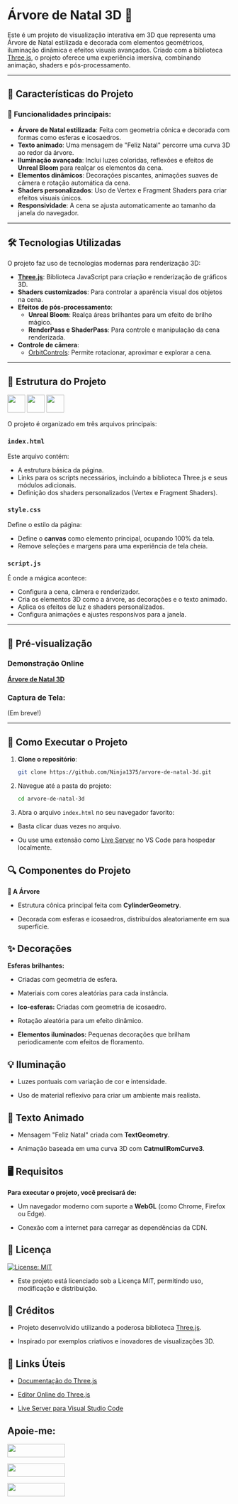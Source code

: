 # Árvore de Natal 3D 🎄

Este é um projeto de visualização interativa em 3D que representa uma Árvore de Natal estilizada e decorada com elementos geométricos, iluminação dinâmica e efeitos visuais avançados. Criado com a biblioteca [Three.js](https://threejs.org/), o projeto oferece uma experiência imersiva, combinando animação, shaders e pós-processamento.

---

## 🎨 Características do Projeto

### 🌟 Funcionalidades principais:
- **Árvore de Natal estilizada**: Feita com geometria cônica e decorada com formas como esferas e icosaedros.
- **Texto animado**: Uma mensagem de "Feliz Natal" percorre uma curva 3D ao redor da árvore.
- **Iluminação avançada**: Inclui luzes coloridas, reflexões e efeitos de **Unreal Bloom** para realçar os elementos da cena.
- **Elementos dinâmicos**: Decorações piscantes, animações suaves de câmera e rotação automática da cena.
- **Shaders personalizados**: Uso de Vertex e Fragment Shaders para criar efeitos visuais únicos.
- **Responsividade**: A cena se ajusta automaticamente ao tamanho da janela do navegador.

---

## 🛠️ Tecnologias Utilizadas

O projeto faz uso de tecnologias modernas para renderização 3D:

- **[Three.js](https://threejs.org/)**: Biblioteca JavaScript para criação e renderização de gráficos 3D.
- **Shaders customizados**: Para controlar a aparência visual dos objetos na cena.
- **Efeitos de pós-processamento**:
  - **Unreal Bloom**: Realça áreas brilhantes para um efeito de brilho mágico.
  - **RenderPass e ShaderPass**: Para controle e manipulação da cena renderizada.
- **Controle de câmera**:
  - [OrbitControls](https://threejs.org/docs/#examples/en/controls/OrbitControls): Permite rotacionar, aproximar e explorar a cena.

---

## 📂 Estrutura do Projeto

<a href="https://programartudo.blogspot.com/2024/11/html-tudo-o-que-precisa-para-comecar.html" target="_blank"><img loading="lazy" src="https://cdn.jsdelivr.net/gh/devicons/devicon/icons/html5/html5-original.svg" width="40" height="40"/></a> <a href="https://programartudo.blogspot.com/2024/11/css-como-dar-estilo-ao-teu-website.html" target="_blank"><img loading="lazy" src="https://cdn.jsdelivr.net/gh/devicons/devicon/icons/css3/css3-original.svg" width="40" height="40"/></a> <a href="https://programartudo.blogspot.com/2024/11/javascript-linguagem-dinamica-da-web.html" target="_blank"><img loading="lazy" src="https://cdn.jsdelivr.net/gh/devicons/devicon/icons/javascript/javascript-original.svg" width="40" height="40"/></a>

O projeto é organizado em três arquivos principais:

### `index.html`
Este arquivo contém:
- A estrutura básica da página.
- Links para os scripts necessários, incluindo a biblioteca Three.js e seus módulos adicionais.
- Definição dos shaders personalizados (Vertex e Fragment Shaders).

### `style.css`
Define o estilo da página:
- Define o **canvas** como elemento principal, ocupando 100% da tela.
- Remove seleções e margens para uma experiência de tela cheia.

### `script.js`
É onde a mágica acontece:
- Configura a cena, câmera e renderizador.
- Cria os elementos 3D como a árvore, as decorações e o texto animado.
- Aplica os efeitos de luz e shaders personalizados.
- Configura animações e ajustes responsivos para a janela.

---

## 🎥 Pré-visualização

### Demonstração Online

**[Árvore de Natal 3D](https://ninja1375.github.io/arvore-de-natal-3d/)**

### Captura de Tela:
(Em breve!)

---

## 🚀 Como Executar o Projeto

1. **Clone o repositório**:
   ```bash
   git clone https://github.com/Ninja1375/arvore-de-natal-3d.git

2. Navegue até a pasta do projeto:

   ```bash
   cd arvore-de-natal-3d

3. Abra o arquivo `index.html` no seu navegador favorito:

- Basta clicar duas vezes no arquivo.

- Ou use uma extensão como [Live Server](https://marketplace.visualstudio.com/items?itemName=ritwickdey.LiveServer) no VS Code para hospedar localmente.

## 🔍 Componentes do Projeto

**🌳 A Árvore**

- Estrutura cônica principal feita com **CylinderGeometry**.

- Decorada com esferas e icosaedros, distribuídos aleatoriamente em sua superfície.

## ✨ Decorações

**Esferas brilhantes:**

- Criadas com geometria de esfera.

- Materiais com cores aleatórias para cada instância.

- **Ico-esferas:** Criadas com geometria de icosaedro.

- Rotação aleatória para um efeito dinâmico.

- **Elementos iluminados:** Pequenas decorações que brilham periodicamente com efeitos de floramento.

## 💡 Iluminação

- Luzes pontuais com variação de cor e intensidade.

- Uso de material reflexivo para criar um ambiente mais realista.

## 📝 Texto Animado

- Mensagem "Feliz Natal" criada com **TextGeometry**.

- Animação baseada em uma curva 3D com **CatmullRomCurve3**.

## 🖥️ Requisitos

**Para executar o projeto, você precisará de:**

- Um navegador moderno com suporte a **WebGL** (como Chrome, Firefox ou Edge).

- Conexão com a internet para carregar as dependências da CDN.

## 📄 Licença

[![License: MIT](https://img.shields.io/badge/License-MIT-green.svg)](https://github.com/Ninja1375/arvore-de-natal-3d/blob/main/LICENSE)

- Este projeto está licenciado sob a Licença MIT, permitindo uso, modificação e distribuição.

## 🙌 Créditos

- Projeto desenvolvido utilizando a poderosa biblioteca [Three.js](https://threejs.org/).

- Inspirado por exemplos criativos e inovadores de visualizações 3D.

## 🔗 Links Úteis

- [Documentação do Three.js](https://threejs.org/docs/)

- [Editor Online do Three.js](https://threejs.org/editor/)

- [Live Server para Visual Studio Code](https://marketplace.visualstudio.com/items?itemName=ritwickdey.LiveServer)

## Apoie-me:

<a href="https://buymeacoffee.com/antonio13" target="_blank"><img loading="lazy" src="https://img.buymeacoffee.com/button-api/?text=Buy%20me%20a%20coffee&emoji=&slug=seu_nome_de_usuario&button_colour=FFDD00&font_colour=000000&font_family=Cookie&outline_colour=000000&coffee_colour=ffffff" width="130" height="30"></a>

<a href="https://www.paypal.com/donate/?hosted_button_id=DN574F28FYUNG" target="_blank"><img loading="lazy" src="https://upload.wikimedia.org/wikipedia/commons/b/b5/PayPal.svg" width="130" height="30"></a>

<a href="https://github.com/sponsors/Ninja1375" target="_blank"><img loading="lazy" src="https://img.shields.io/badge/-Sponsor-ea4aaa?style=for-the-badge&logo=github&logoColor=white" width="130" height="30"></a>
